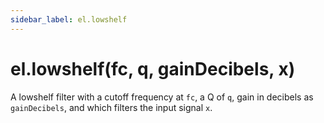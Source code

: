 ```yaml
---
sidebar_label: el.lowshelf
---
```


# el.lowshelf(fc, q, gainDecibels, x)

A lowshelf filter with a cutoff frequency at `fc`, a Q of `q`, gain in decibels as `gainDecibels`, and which
filters the input signal `x`.
